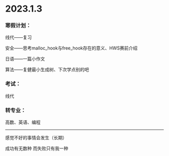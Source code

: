 # 2023.1.3

### 寒假计划：

线代——复习

安全——思考malloc_hook与free_hook存在的意义、HWS赛前介绍

日语——一篇小作文

算法——复健最小生成树、下次学点别的吧

### 考试：

线代

### 转专业：

高数、英语、编程

------

感觉不好的事情会发生（长期）

成功有无数种 而失败只有我一种

